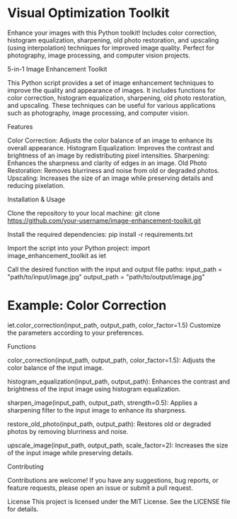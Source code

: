 # Visual Optimization Toolkit #

 Enhance your images with this Python toolkit! Includes color correction, histogram equalization, sharpening, old photo restoration, and upscaling (using interpolation) techniques for improved image quality. Perfect for photography, image processing, and computer vision projects.




5-in-1 Image Enhancement Toolkit

This Python script provides a set of image enhancement techniques to improve the quality and appearance of images. It includes functions for color correction, histogram equalization, sharpening, old photo restoration, and upscaling. These techniques can be useful for various applications such as photography, image processing, and computer vision.

Features

Color Correction: Adjusts the color balance of an image to enhance its overall appearance.
Histogram Equalization: Improves the contrast and brightness of an image by redistributing pixel intensities.
Sharpening: Enhances the sharpness and clarity of edges in an image.
Old Photo Restoration: Removes blurriness and noise from old or degraded photos.
Upscaling: Increases the size of an image while preserving details and reducing pixelation.


Installation & Usage

Clone the repository to your local machine:
git clone https://github.com/your-username/image-enhancement-toolkit.git


Install the required dependencies:
pip install -r requirements.txt


Import the script into your Python project:
import image_enhancement_toolkit as iet


Call the desired function with the input and output file paths:
input_path = "path/to/input/image.jpg"
output_path = "path/to/output/image.jpg"


# Example: Color Correction
iet.color_correction(input_path, output_path, color_factor=1.5)
Customize the parameters according to your preferences.


Functions

color_correction(input_path, output_path, color_factor=1.5): Adjusts the color balance of the input image.

histogram_equalization(input_path, output_path): Enhances the contrast and brightness of the input image using histogram equalization.

sharpen_image(input_path, output_path, strength=0.5): Applies a sharpening filter to the input image to enhance its sharpness.

restore_old_photo(input_path, output_path): Restores old or degraded photos by removing blurriness and noise.

upscale_image(input_path, output_path, scale_factor=2): Increases the size of the input image while preserving details.



Contributing

Contributions are welcome! If you have any suggestions, bug reports, or feature requests, please open an issue or submit a pull request.

License
This project is licensed under the MIT License. See the LICENSE file for details.
